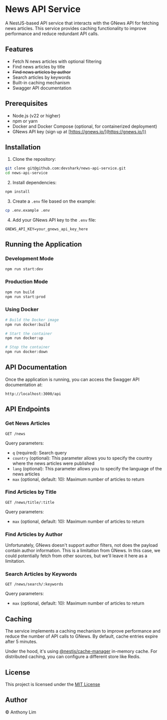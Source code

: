 # News API Service

A NestJS-based API service that interacts with the GNews API for fetching news articles. This service provides caching functionality to improve performance and reduce redundant API calls.

## Features

- Fetch N news articles with optional filtering
- Find news articles by title
- ~~Find news articles by author~~
- Search articles by keywords
- Built-in caching mechanism
- Swagger API documentation

## Prerequisites

- Node.js (v22 or higher)
- npm or yarn
- Docker and Docker Compose (optional, for containerized deployment)
- GNews API key (sign up at [https://gnews.io/](https://gnews.io/))

## Installation

1. Clone the repository:

```bash
git clone git@github.com:devshark/news-api-service.git
cd news-api-service
```

2. Install dependencies:

```bash
npm install
```

3. Create a `.env` file based on the example:

```bash
cp .env.example .env
```

4. Add your GNews API key to the `.env` file:

```
GNEWS_API_KEY=your_gnews_api_key_here
```

## Running the Application

### Development Mode

```bash
npm run start:dev
```

### Production Mode

```bash
npm run build
npm run start:prod
```

### Using Docker

```bash
# Build the Docker image
npm run docker:build

# Start the container
npm run docker:up

# Stop the container
npm run docker:down
```

## API Documentation

Once the application is running, you can access the Swagger API documentation at:

```
http://localhost:3000/api
```

## API Endpoints

### Get News Articles

```
GET /news
```

Query parameters:
- `q` (required): Search query
- `country` (optional): This parameter allows you to specify the country where the news articles were published
- `lang` (optional): This parameter allows you to specify the language of the news articles
- `max` (optional, default: 10): Maximum number of articles to return

### Find Articles by Title

```
GET /news/title/:title
```

Query parameters:
- `max` (optional, default: 10): Maximum number of articles to return

### Find Articles by Author

Unfortunately, GNews doesn't support author filters, not does the payload contain author information. This is a limitation from GNews. In this case, we could potentially fetch from other sources, but we'll leave it here as a limitation.

### Search Articles by Keywords

```
GET /news/search/:keywords
```

Query parameters:
- `max` (optional, default: 10): Maximum number of articles to return

## Caching

The service implements a caching mechanism to improve performance and reduce the number of API calls to GNews. By default, cache entries expire after 5 minutes.

Under the hood, it's using [@nestjs/cache-manager](https://docs.nestjs.com/techniques/caching) in-memory cache. For distributed caching, you can configure a different store like Redis.

## License

This project is licensed under the [MIT License](LICENSE)

## Author

&copy; Anthony Lim


